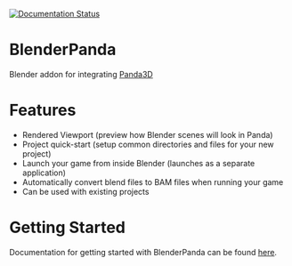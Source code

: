 [![Documentation Status](https://readthedocs.org/projects/blenderpanda/badge/?version=latest)](http://blenderpanda.readthedocs.io/en/latest/?badge=latest)

# BlenderPanda
Blender addon for integrating [Panda3D](http://www.panda3d.org/)

# Features
* Rendered Viewport (preview how Blender scenes will look in Panda)
* Project quick-start (setup common directories and files for your new project)
* Launch your game from inside Blender (launches as a separate application)
* Automatically convert blend files to BAM files when running your game
* Can be used with existing projects

# Getting Started
Documentation for getting started with BlenderPanda can be found [here](https://blenderpanda.readthedocs.org/en/latest/getting_started.html).
